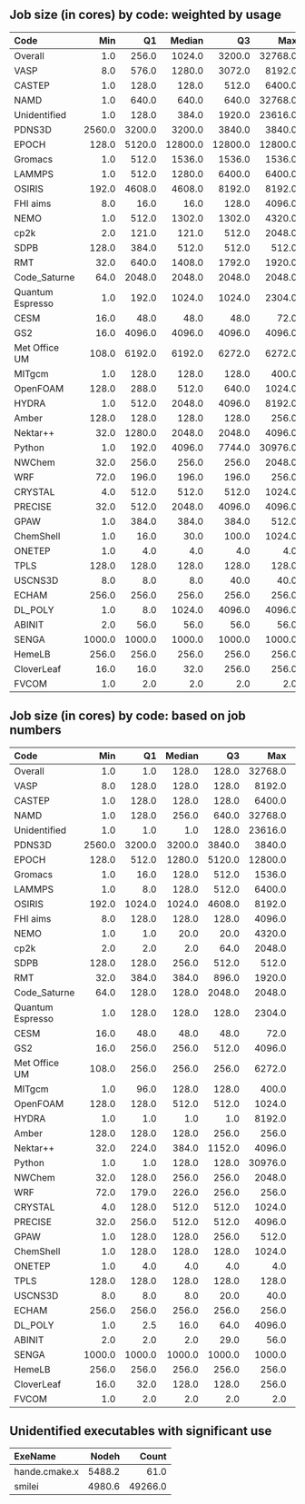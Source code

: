 ## Job size (in cores) by code: weighted by usage

| Code             |    Min |     Q1 |   Median |      Q3 |     Max |   TotJobs |    TotCU |   PercentCU |
|:-----------------|-------:|-------:|---------:|--------:|--------:|----------:|---------:|------------:|
| Overall          |    1.0 |  256.0 |   1024.0 |  3200.0 | 32768.0 |    313360 | 310290.4 |       100.0 |
| VASP             |    8.0 |  576.0 |   1280.0 |  3072.0 |  8192.0 |     30988 |  59260.6 |        19.1 |
| CASTEP           |    1.0 |  128.0 |    128.0 |   512.0 |  6400.0 |     41515 |  43198.2 |        13.9 |
| NAMD             |    1.0 |  640.0 |    640.0 |   640.0 | 32768.0 |     12302 |  36758.2 |        11.8 |
| Unidentified     |    1.0 |  128.0 |    384.0 |  1920.0 | 23616.0 |    187920 |  33983.4 |        11.0 |
| PDNS3D           | 2560.0 | 3200.0 |   3200.0 |  3840.0 |  3840.0 |        49 |  25426.6 |         8.2 |
| EPOCH            |  128.0 | 5120.0 |  12800.0 | 12800.0 | 12800.0 |        86 |  20627.6 |         6.6 |
| Gromacs          |    1.0 |  512.0 |   1536.0 |  1536.0 |  1536.0 |      6642 |  13166.1 |         4.2 |
| LAMMPS           |    1.0 |  512.0 |   1280.0 |  6400.0 |  6400.0 |      1057 |  12767.7 |         4.1 |
| OSIRIS           |  192.0 | 4608.0 |   4608.0 |  8192.0 |  8192.0 |        34 |   8228.6 |         2.7 |
| FHI aims         |    8.0 |   16.0 |     16.0 |   128.0 |  4096.0 |      3213 |   7552.1 |         2.4 |
| NEMO             |    1.0 |  512.0 |   1302.0 |  1302.0 |  4320.0 |      7172 |   7161.0 |         2.3 |
| cp2k             |    2.0 |  121.0 |    121.0 |   512.0 |  2048.0 |      3810 |   7064.7 |         2.3 |
| SDPB             |  128.0 |  384.0 |    512.0 |   512.0 |   512.0 |      6424 |   5878.4 |         1.9 |
| RMT              |   32.0 |  640.0 |   1408.0 |  1792.0 |  1920.0 |       705 |   5452.8 |         1.8 |
| Code_Saturne     |   64.0 | 2048.0 |   2048.0 |  2048.0 |  2048.0 |        61 |   5069.8 |         1.6 |
| Quantum Espresso |    1.0 |  192.0 |   1024.0 |  1024.0 |  2304.0 |      2216 |   3198.8 |         1.0 |
| CESM             |   16.0 |   48.0 |     48.0 |    48.0 |    72.0 |        78 |   2596.1 |         0.8 |
| GS2              |   16.0 | 4096.0 |   4096.0 |  4096.0 |  4096.0 |        97 |   2296.9 |         0.7 |
| Met Office UM    |  108.0 | 6192.0 |   6192.0 |  6272.0 |  6272.0 |       313 |   2293.9 |         0.7 |
| MITgcm           |    1.0 |  128.0 |    128.0 |   128.0 |   400.0 |       169 |   2056.2 |         0.7 |
| OpenFOAM         |  128.0 |  288.0 |    512.0 |   640.0 |  1024.0 |        72 |   2044.6 |         0.7 |
| HYDRA            |    1.0 |  512.0 |   2048.0 |  4096.0 |  8192.0 |      1034 |    758.8 |         0.2 |
| Amber            |  128.0 |  128.0 |    128.0 |   128.0 |   256.0 |       264 |    696.9 |         0.2 |
| Nektar++         |   32.0 | 1280.0 |   2048.0 |  2048.0 |  4096.0 |        31 |    658.6 |         0.2 |
| Python           |    1.0 |  192.0 |   4096.0 |  7744.0 | 30976.0 |      5326 |    455.5 |         0.1 |
| NWChem           |   32.0 |  256.0 |    256.0 |   256.0 |  2048.0 |       643 |    442.6 |         0.1 |
| WRF              |   72.0 |  196.0 |    196.0 |   196.0 |   256.0 |        16 |    386.3 |         0.1 |
| CRYSTAL          |    4.0 |  512.0 |    512.0 |   512.0 |  1024.0 |        91 |    316.7 |         0.1 |
| PRECISE          |   32.0 |  512.0 |   2048.0 |  4096.0 |  4096.0 |       209 |    293.9 |         0.1 |
| GPAW             |    1.0 |  384.0 |    384.0 |   384.0 |   512.0 |        83 |    141.0 |         0.0 |
| ChemShell        |    1.0 |   16.0 |     30.0 |   100.0 |  1024.0 |        87 |     30.4 |         0.0 |
| ONETEP           |    1.0 |    4.0 |      4.0 |     4.0 |     4.0 |       298 |      6.9 |         0.0 |
| TPLS             |  128.0 |  128.0 |    128.0 |   128.0 |   128.0 |       159 |      6.3 |         0.0 |
| USCNS3D          |    8.0 |    8.0 |      8.0 |    40.0 |    40.0 |         5 |      4.5 |         0.0 |
| ECHAM            |  256.0 |  256.0 |    256.0 |   256.0 |   256.0 |         1 |      3.8 |         0.0 |
| DL_POLY          |    1.0 |    8.0 |   1024.0 |  4096.0 |  4096.0 |       158 |      2.6 |         0.0 |
| ABINIT           |    2.0 |   56.0 |     56.0 |    56.0 |    56.0 |         3 |      1.2 |         0.0 |
| SENGA            | 1000.0 | 1000.0 |   1000.0 |  1000.0 |  1000.0 |         7 |      0.9 |         0.0 |
| HemeLB           |  256.0 |  256.0 |    256.0 |   256.0 |   256.0 |         1 |      0.6 |         0.0 |
| CloverLeaf       |   16.0 |   16.0 |     32.0 |   256.0 |   256.0 |        11 |      0.4 |         0.0 |
| FVCOM            |    1.0 |    2.0 |      2.0 |     2.0 |     2.0 |        10 |      0.1 |         0.0 |

## Job size (in cores) by code: based on job numbers

| Code             |    Min |     Q1 |   Median |     Q3 |     Max |   TotJobs |    TotCU |   PercentCU |
|:-----------------|-------:|-------:|---------:|-------:|--------:|----------:|---------:|------------:|
| Overall          |    1.0 |    1.0 |    128.0 |  128.0 | 32768.0 |    313360 | 310290.4 |       100.0 |
| VASP             |    8.0 |  128.0 |    128.0 |  128.0 |  8192.0 |     30988 |  59260.6 |        19.1 |
| CASTEP           |    1.0 |  128.0 |    128.0 |  128.0 |  6400.0 |     41515 |  43198.2 |        13.9 |
| NAMD             |    1.0 |  128.0 |    256.0 |  640.0 | 32768.0 |     12302 |  36758.2 |        11.8 |
| Unidentified     |    1.0 |    1.0 |      1.0 |  128.0 | 23616.0 |    187920 |  33983.4 |        11.0 |
| PDNS3D           | 2560.0 | 3200.0 |   3200.0 | 3840.0 |  3840.0 |        49 |  25426.6 |         8.2 |
| EPOCH            |  128.0 |  512.0 |   1280.0 | 5120.0 | 12800.0 |        86 |  20627.6 |         6.6 |
| Gromacs          |    1.0 |   16.0 |    128.0 |  512.0 |  1536.0 |      6642 |  13166.1 |         4.2 |
| LAMMPS           |    1.0 |    8.0 |    128.0 |  512.0 |  6400.0 |      1057 |  12767.7 |         4.1 |
| OSIRIS           |  192.0 | 1024.0 |   1024.0 | 4608.0 |  8192.0 |        34 |   8228.6 |         2.7 |
| FHI aims         |    8.0 |  128.0 |    128.0 |  128.0 |  4096.0 |      3213 |   7552.1 |         2.4 |
| NEMO             |    1.0 |    1.0 |     20.0 |   20.0 |  4320.0 |      7172 |   7161.0 |         2.3 |
| cp2k             |    2.0 |    2.0 |      2.0 |   64.0 |  2048.0 |      3810 |   7064.7 |         2.3 |
| SDPB             |  128.0 |  128.0 |    256.0 |  512.0 |   512.0 |      6424 |   5878.4 |         1.9 |
| RMT              |   32.0 |  384.0 |    384.0 |  896.0 |  1920.0 |       705 |   5452.8 |         1.8 |
| Code_Saturne     |   64.0 |  128.0 |    128.0 | 2048.0 |  2048.0 |        61 |   5069.8 |         1.6 |
| Quantum Espresso |    1.0 |  128.0 |    128.0 |  128.0 |  2304.0 |      2216 |   3198.8 |         1.0 |
| CESM             |   16.0 |   48.0 |     48.0 |   48.0 |    72.0 |        78 |   2596.1 |         0.8 |
| GS2              |   16.0 |  256.0 |    256.0 |  512.0 |  4096.0 |        97 |   2296.9 |         0.7 |
| Met Office UM    |  108.0 |  256.0 |    256.0 |  256.0 |  6272.0 |       313 |   2293.9 |         0.7 |
| MITgcm           |    1.0 |   96.0 |    128.0 |  128.0 |   400.0 |       169 |   2056.2 |         0.7 |
| OpenFOAM         |  128.0 |  128.0 |    512.0 |  512.0 |  1024.0 |        72 |   2044.6 |         0.7 |
| HYDRA            |    1.0 |    1.0 |      1.0 |    1.0 |  8192.0 |      1034 |    758.8 |         0.2 |
| Amber            |  128.0 |  128.0 |    128.0 |  256.0 |   256.0 |       264 |    696.9 |         0.2 |
| Nektar++         |   32.0 |  224.0 |    384.0 | 1152.0 |  4096.0 |        31 |    658.6 |         0.2 |
| Python           |    1.0 |    1.0 |    128.0 |  128.0 | 30976.0 |      5326 |    455.5 |         0.1 |
| NWChem           |   32.0 |  128.0 |    256.0 |  256.0 |  2048.0 |       643 |    442.6 |         0.1 |
| WRF              |   72.0 |  179.0 |    226.0 |  256.0 |   256.0 |        16 |    386.3 |         0.1 |
| CRYSTAL          |    4.0 |  128.0 |    512.0 |  512.0 |  1024.0 |        91 |    316.7 |         0.1 |
| PRECISE          |   32.0 |  256.0 |    512.0 |  512.0 |  4096.0 |       209 |    293.9 |         0.1 |
| GPAW             |    1.0 |  128.0 |    128.0 |  256.0 |   512.0 |        83 |    141.0 |         0.0 |
| ChemShell        |    1.0 |  128.0 |    128.0 |  128.0 |  1024.0 |        87 |     30.4 |         0.0 |
| ONETEP           |    1.0 |    4.0 |      4.0 |    4.0 |     4.0 |       298 |      6.9 |         0.0 |
| TPLS             |  128.0 |  128.0 |    128.0 |  128.0 |   128.0 |       159 |      6.3 |         0.0 |
| USCNS3D          |    8.0 |    8.0 |      8.0 |   20.0 |    40.0 |         5 |      4.5 |         0.0 |
| ECHAM            |  256.0 |  256.0 |    256.0 |  256.0 |   256.0 |         1 |      3.8 |         0.0 |
| DL_POLY          |    1.0 |    2.5 |     16.0 |   64.0 |  4096.0 |       158 |      2.6 |         0.0 |
| ABINIT           |    2.0 |    2.0 |      2.0 |   29.0 |    56.0 |         3 |      1.2 |         0.0 |
| SENGA            | 1000.0 | 1000.0 |   1000.0 | 1000.0 |  1000.0 |         7 |      0.9 |         0.0 |
| HemeLB           |  256.0 |  256.0 |    256.0 |  256.0 |   256.0 |         1 |      0.6 |         0.0 |
| CloverLeaf       |   16.0 |   32.0 |    128.0 |  128.0 |   256.0 |        11 |      0.4 |         0.0 |
| FVCOM            |    1.0 |    2.0 |      2.0 |    2.0 |     2.0 |        10 |      0.1 |         0.0 |


## Unidentified executables with significant use

| ExeName       |   Nodeh |   Count |
|:--------------|--------:|--------:|
| hande.cmake.x |  5488.2 |    61.0 |
| smilei        |  4980.6 | 49266.0 |


